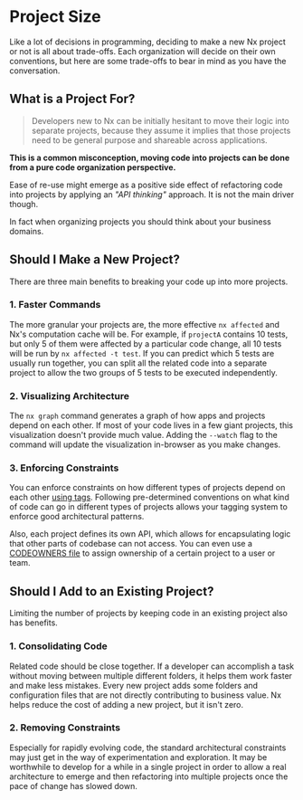 # Project Size

Like a lot of decisions in programming, deciding to make a new Nx project or not is all about trade-offs. Each organization will decide on their own conventions, but here are some trade-offs to bear in mind as you have the conversation.

## What is a Project For?

> Developers new to Nx can be initially hesitant to move their logic into separate projects, because they assume it implies that those projects need to be general purpose and shareable across applications.

**This is a common misconception, moving code into projects can be done from a pure code organization perspective.**

Ease of re-use might emerge as a positive side effect of refactoring code into projects by applying an _"API thinking"_ approach. It is not the main driver though.

In fact when organizing projects you should think about your business domains.

## Should I Make a New Project?

There are three main benefits to breaking your code up into more projects.

### 1. Faster Commands

The more granular your projects are, the more effective `nx affected` and Nx's computation cache will be. For example, if `projectA` contains 10 tests, but only 5 of them were affected by a particular code change, all 10 tests will be run by `nx affected -t test`. If you can predict which 5 tests are usually run together, you can split all the related code into a separate project to allow the two groups of 5 tests to be executed independently.

### 2. Visualizing Architecture

The `nx graph` command generates a graph of how apps and projects depend on each other. If most of your code lives in a few giant projects, this visualization doesn't provide much value. Adding the `--watch` flag to the command will update the visualization in-browser as you make changes.

### 3. Enforcing Constraints

You can enforce constraints on how different types of projects depend on each other [using tags](/features/enforce-module-boundaries). Following pre-determined conventions on what kind of code can go in different types of projects allows your tagging system to enforce good architectural patterns.

Also, each project defines its own API, which allows for encapsulating logic that other parts of codebase can not access. You can even use a [CODEOWNERS file](https://help.github.com/en/github/creating-cloning-and-archiving-repositories/about-code-owners) to assign ownership of a certain project to a user or team.

## Should I Add to an Existing Project?

Limiting the number of projects by keeping code in an existing project also has benefits.

### 1. Consolidating Code

Related code should be close together. If a developer can accomplish a task without moving between multiple different folders, it helps them work faster and make less mistakes. Every new project adds some folders and configuration files that are not directly contributing to business value. Nx helps reduce the cost of adding a new project, but it isn't zero.

### 2. Removing Constraints

Especially for rapidly evolving code, the standard architectural constraints may just get in the way of experimentation and exploration. It may be worthwhile to develop for a while in a single project in order to allow a real architecture to emerge and then refactoring into multiple projects once the pace of change has slowed down.

